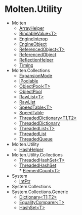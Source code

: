 ﻿# Molten.Utility  
* Molten  
    *  [ArrayHelper](/Molten.Utility/Molten/ArrayHelper.md)  
    *  [BindableValue&lt;T&gt;](/Molten.Utility/Molten/BindableValue_T_.md)  
    *  [EngineInterop](/Molten.Utility/Molten/EngineInterop.md)  
    *  [EngineObject](/Molten.Utility/Molten/EngineObject.md)  
    *  [ReferencedObject&lt;T&gt;](/Molten.Utility/Molten/ReferencedObject_T_.md)  
    *  [ReferencedObject](/Molten.Utility/Molten/ReferencedObject.md)  
    *  [ReflectionHelper](/Molten.Utility/Molten/ReflectionHelper.md)  
    *  [Timing](/Molten.Utility/Molten/Timing.md)  
* Molten.Collections  
    *  [ExpansionMode](/Molten.Utility/Molten/Collections/ExpansionMode.md)  
    *  [IPoolable](/Molten.Utility/Molten/Collections/IPoolable.md)  
    *  [ObjectPool&lt;T&gt;](/Molten.Utility/Molten/Collections/ObjectPool_T_.md)  
    *  [ObjectPool](/Molten.Utility/Molten/Collections/ObjectPool.md)  
    *  [RawList&lt;T&gt;](/Molten.Utility/Molten/Collections/RawList_T_.md)  
    *  [RawList](/Molten.Utility/Molten/Collections/RawList.md)  
    *  [SpeedTable&lt;T&gt;](/Molten.Utility/Molten/Collections/SpeedTable_T_.md)  
    *  [SpeedTable](/Molten.Utility/Molten/Collections/SpeedTable.md)  
    *  [ThreadedDictionary&lt;T1,T2&gt;](/Molten.Utility/Molten/Collections/ThreadedDictionary_T1,T2_.md)  
    *  [ThreadedDictionary](/Molten.Utility/Molten/Collections/ThreadedDictionary.md)  
    *  [ThreadedList&lt;T&gt;](/Molten.Utility/Molten/Collections/ThreadedList_T_.md)  
    *  [ThreadedList](/Molten.Utility/Molten/Collections/ThreadedList.md)  
    *  [ThreadedQueue](/Molten.Utility/Molten/Collections/ThreadedQueue.md)  
* Molten.Utility  
    *  [HashHelper](/Molten.Utility/Molten/Utility/HashHelper.md)  
* Molten.Utility.Collections  
    *  [ThreadedHashSet&lt;T&gt;](/Molten.Utility/Molten/Utility/Collections/ThreadedHashSet_T_.md)  
    *  [ThreadedHashSet](/Molten.Utility/Molten/Utility/Collections/ThreadedHashSet.md)  
            *  [ElementCount&lt;T&gt;](/Molten.Utility/Molten/Utility/Collections/ThreadedHashSet/ElementCount_T_.md)  
* System  
    *  [IntPtr](/Molten.Utility/System/IntPtr.md)  
* System.Collections  
* System.Collections.Generic  
    *  [Dictionary&lt;T1,T2&gt;](/Molten.Utility/System/Collections/Generic/Dictionary_T1,T2_.md)  
    *  [EqualityComparer&lt;T&gt;](/Molten.Utility/System/Collections/Generic/EqualityComparer_T_.md)  
    *  [HashSet&lt;T&gt;](/Molten.Utility/System/Collections/Generic/HashSet_T_.md)